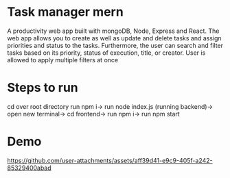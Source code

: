 # Task manager mern 
A productivity web app built with mongoDB, Node, Express and React. The web app allows you to create as well as update and delete tasks and assign priorities and status to the tasks. Furthermore, the user can search and filter tasks based on its priority, status of execution, title, or creator. User is allowed to apply multiple filters at once
# Steps to run
cd over root directory
run npm i->
run node index.js (running backend)->
open new terminal->
cd frontend->
run npm i->
run npm start

# Demo

https://github.com/user-attachments/assets/aff39d41-e9c9-405f-a242-85329400abad


 
